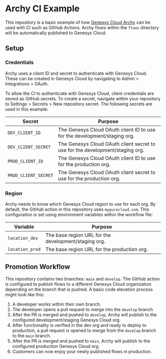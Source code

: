 # Archy CI Example

This repository is a basic example of how [Genesys Cloud Archy](https://developer.genesys.cloud/devapps/archy/) can be used with CI such as GitHub Actions. Archy flows within the `flows` directory will be automatically published to Genesys Cloud.

## Setup

### Credentials

Archy uses a client ID and secret to authenticate with Genesys Cloud. These can be created in Genesys Cloud by navigating to Admin > Integrations > OAuth.

To allow the CI to authenticate with Genesys Cloud, client credentials are stored as GitHub secrets. To create a secret, navigate within your repository to Settings > Secrets > New repository secret. The following secrets are used in this example:

| Secret               | Purpose                                                                       |
| -------------------- | ----------------------------------------------------------------------------- |
| `DEV_CLIENT_ID`      | The Genesys Cloud OAuth client ID to use for the development/staging org.     |
| `DEV_CLIENT_SECRET`  | The Genesys Cloud OAuth client secret to use for the development/staging org. |
| `PROD_CLIENT_ID`     | The Genesys Cloud OAuth client ID to use for the production org.              |
| `PROD_CLIENT_SECRET` | The Genesys Cloud OAuth client secret to use for the production org.          |

### Region

Archy needs to know which Genesys Cloud region to use for each org. By default, the GitHub action in this repository uses `mypurecloud.com`. This configuration is set using environment variables within the workflow file:

| Variable        | Purpose                                              |
| --------------- | ---------------------------------------------------- |
| `location_dev`  | The base region URL for the development/staging org. |
| `location_prod` | The base region URL for the production org.          |

## Promotion Workflow

This repository contains two branches: `main` and `develop`. The GitHub action is configured to publish flows to a different Genesys Cloud organization depending on the branch that is pushed. A basic code elevation process might look like this:

1. A developer works within their own branch.
2. The developer opens a pull request to merge into the `develop` branch.
3. After the PR is merged and pushed to `develop`, Archy will publish to the configured development/staging Genesys Cloud org.
4. After functionality is verified in the dev org and ready to deploy to production, a pull request is opened to merge from the `develop` branch to the `main` branch.
5. After the PR is merged and pushed to `main`, Archy will publish to the configured production Genesys Cloud org.
6. Customers can now enjoy your newly published flows in production.
